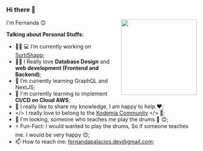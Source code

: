 ### Hi there 👋

<img align='right' src='https://user-images.githubusercontent.com/5713670/87202985-820dcb80-c2b6-11ea-9f56-7ec461c497c3.gif' width='200"'>

I'm Fernanda 😊  

<!-- Talking about you -->
**Talking about Personal Stuffs:**

- 👩‍🦱 💻  I’m currently working on <a href="https://surtishapp.vercel.app/" target="_blank">SurtiShapp</a>;
- 👩‍💻 I Really love **Database Design** and **web development (Frontend and Backend)**;
- 🌱 I’m currently learning GraphQL and NextJS;
- 🚀 I'm currently learning to implement **CI/CD on Cloud AWS**;
- 💬 I really like to share my knowledge, I am happy to help ❤️;
- </> I really love to belong to the [Kodemia Community](https://github.com/kodemia) </> 🖤;
- 🥁 I'm looking, someone who teaches me play the drums 🎼 😊;
- ⚡️ Fun-Fact: I would wanted to play the drums, So if someone teaches me. I would be very happy 😊;
- 📫 How to reach me: fernandapalacios.dev@gmail.com;
